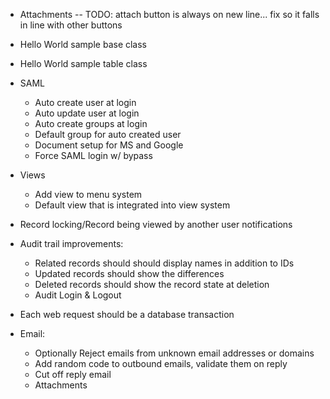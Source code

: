 - Attachments
-- TODO: attach button is always on new line... fix so it falls in line with other buttons


- Hello World sample base class
- Hello World sample table class

- SAML

  - Auto create user at login
  - Auto update user at login
  - Auto create groups at login
  - Default group for auto created user
  - Document setup for MS and Google
  - Force SAML login w/ bypass

- Views

  - Add view to menu system
  - Default view that is integrated into view system

- Record locking/Record being viewed by another user notifications

- Audit trail improvements:

  - Related records should should display names in addition to IDs
  - Updated records should show the differences
  - Deleted records should show the record state at deletion
  - Audit Login & Logout

- Each web request should be a database transaction

- Email:
  - Optionally Reject emails from unknown email addresses or domains
  - Add random code to outbound emails, validate them on reply
  - Cut off reply email
  - Attachments
